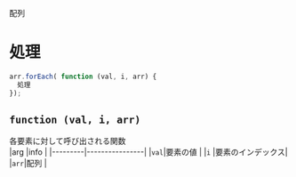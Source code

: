 配列
# 処理
```javascript
arr.forEach( function (val, i, arr) {
  処理
});
```

## ```function (val, i, arr)```
各要素に対して呼び出される関数  
|arg      |info            |
|---------|----------------|
|```val```|要素の値         |
|```i```  |要素のインデックス|
|```arr```|配列            |
